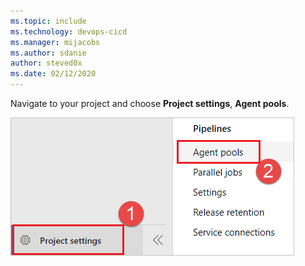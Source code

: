 ```yaml
---
ms.topic: include
ms.technology: devops-cicd
ms.manager: mijacobs
ms.author: sdanie
author: steved0x
ms.date: 02/12/2020
---
```


Navigate to your project and choose **Project settings**, **Agent pools**.

![Project settings, Agent pools](../../media/agent-queues-tab/agent-queues.png)
